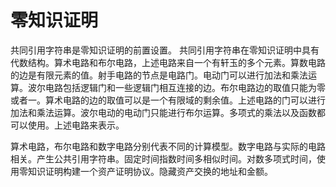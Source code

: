 # 零知识证明

共同引用字符串是零知识证明的前置设置。 共同引用字符串在零知识证明中具有代数结构。算术电路和布尔电路，上述电路来自一个有轩玉的多个元素。算数电路的边是有限元素的值。射手电路的节点是电路门。电动门可以进行加法和乘法运算。波尔电路包括逻辑门和一些逻辑门相互连接的边。布尔电路边的取值只能为零或者一。算术电路的边的取值可以是一个有限域的剩余值。上述电路的门可以进行加法和乘法运算。波尔电动的电动门只能进行布尔运算。多项式的乘法以及函数都可以使用。上述电路来表示。

算术电路，布尔电路和数字电路分别代表不同的计算模型。数字电路与实际的电路相关。产生公共引用字符串。固定时间指数时间多相似时间。对数多项式时间，使用零知识证明构建一个资产证明协议。隐藏资产交换的地址和金额。

